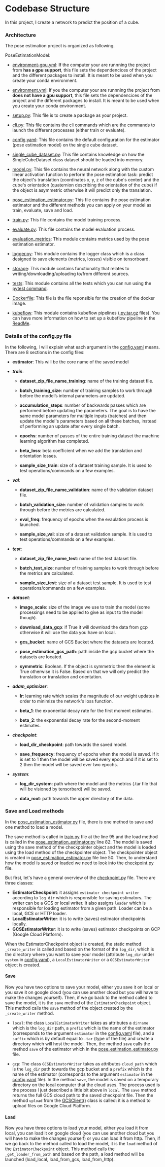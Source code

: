 Codebase Structure
==================

In this project, I create a network to predict the position of a cube. 

### Architecture
The pose estimation project is organized as following.

PoseEstimationModel:
*    [environment-gpu.yml](../environment-gpu.yml):
        If the computer your are runnning the project from **has a gpu support**, this file sets the dependencices of the project and the different packages to install. It is meant to be used when you create your conda environment. 

*    [environment.yml](../environment.yml):
        If you the computer your are runnning the project from **does not have a gpu support**, this file sets the dependencices of the project and the different packages to install. It is meant to be used when you create your conda environment. 

*    [setup.py](../setup.py):
        This file is to create a package as your project. 

*    [cli.py](../pose_estimation/cli.py):
        This file contains the cli commands which are the commands to launch the different processes (either train or evaluate).

*    [config.yaml](../config.yaml):
        This file contains the default configuration for the estimator (pose estimation model) on the single cube dataset.

*    [single_cube_dataset.py](../pose_estimation/single_cube_dataset.py):
        This file contains knowledge on how the SingleCubeDataset class dataset should be loaded into memory. 

*    [model.py](../pose_estimation/model.py):
        This file contains the neural network along with the custom linear activation function to perform 
        the pose estimation task: predict the object's translation (coordinates x, y, z of the cube's center) 
        and the cube's orientation (quaternion describing the orientation of the cube) if the object is asymmetric otherwise it will predict only the translation.

*    [pose_estimation_estimator.py](../pose_estimation/pose_estimation_estimator.py):
        This file contains the pose estimation estimator and the different methods you can apply on your model as train, evaluate, save and 
        load.

*    [train.py](../pose_estimation/train.py):
        This file contains the model training process.

*    [evaluate.py](../pose_estimation/evaluate.py):
        This file contains the model evaluation process.

*    [evaluation_metrics](../pose_estimation/evaluation_metrics/):
        This module contains metrics used by the pose estimation estimator.

*    [logger.py](../pose_estimation/logger.py):
        This module contains the logger class which is a class designed to save elements (metrics, losses) visible on tensorboard. 

*    [storage](../pose_estimation/storage):
        This module contains functionality that relates to
        writing/downloading/uploading to/from different sources.

*    [tests](../tests):
        This module contains all the tests which you can run using the [pytest command](../README.md#unit-testing).

*    [Dockerfile](../Dockerfile):
        This file  is the file reponsible for the creation of the docker image. 

*    [kubeflow](../kubeflow/):
        This module contains kubeflow pipelines ([.py.tar.gz](../kubeflow/train_pipeline.py) files). You can have more information on how to set up a kubeflow pipeline in the [ReadMe](../kubeflow/README.md).


### Details of the config.py file 
In the following, I will explain what each argument in the [config.yaml](../config.yaml) means. 
There are 8 sections in the config files: 

* **estimator**: This will be the core name of the saved model

* _**train**_: 
  - **dataset_zip_file_name_training**: name of the training dataset file.

  - **batch_training_size**: number of training samples to work through before the model’s internal parameters are updated.

  - **accumulation_steps**: number of backwards passes which are performed before updating the parameters. The goal is to have the same model parameters for multiple inputs (batches) and then update the model's parameters based on all these batches, instead of performing an update after every single batch.

  - **epochs**: number of passes of the entire training dataset the machine learning algorithm has completed.

  - **beta_loss**: beta coefficient when we add the translation and orientation losses. 

  - **sample_size_train**: size of a dataset training sample. It is used to test operations/commands on a few examples.

* _**val**_:

  - **dataset_zip_file_name_validation**: name of the validation dataset file.

  - **batch_validation_size**: number of validation samples to work through before the metrics are calculated.
 
  - **eval_freq**: frequency of epochs when the evaulation process is launched.

  - **sample_size_val**: size of a dataset validation sample. It is used to test operations/commands on a few examples.

* _**test**_:

  - **dataset_zip_file_name_test**: name of the test dataset file.

  - **batch_test_size**: number of training samples to work through before the metrics are calculated.

  - **sample_size_test**: size of a dataset test sample. It is used to test operations/commands on a few examples.

* _**dataset**_:

  - **image_scale**: size of the image we use to train the model (some processings need to be applied to give as input to the model though).

  - **download_data_gcp**: if True it will download the data from gcp otherwise it will use the data you have on local.

  - **gcs_bucket**: name of GCS Bucket where the datasets are located.

  - **pose_estimation_gcs_path**: path inside the gcp bucket where the datasets are located.

  - **symmetric**: Boolean. If the object is symmetric then the element is True otherwise it is False. Based on that we will only predict the translation 
  or translation and orientation. 

* _**adam_optimizer**_:

  - **lr**: learning rate which scales the magnitude of our weight updates in order to minimize the network's loss function.

  - **beta_1**: the exponential decay rate for the first moment estimates.

  - **beta_2**: the exponential decay rate for the second-moment estimates.


* _**checkpoint**_: 
        
  - **load_dir_checkpoint**: path towards the saved model.

  - **save_frequency**: frequency of epochs when the model is saved. If it is set to 1 then the model will be saved every epoch and if it is set to 2 then the model will be saved ever two epochs.

* _**system**_: 

  - **log_dir_system**: path where the model and the metrics (.tar file that will be visioned by tensorbard) will be saved.

  - **data_root**: path towards the upper directory of the data.


### Save and Load methods
In the [pose_estimation_estimator.py](../pose_estimation/pose_estimation_estimator.py) file, there is one method to save and one method to load a model. 

The save method is called in [train.py](../pose_estimation/train.py) file at the line 95 and the load method is called in the [pose_estimation_estimator.py](../pose_estimation/pose_estimation_estimator.py) line 82. The model is saved using the save method of the checkpointer object and the model is loaded using the load method of the checkpointer object. The checkpointer object is created in [pose_estimation_estimator.py](../pose_estimation/pose_estimation_estimator.py) file line 50. Then, to understand how the model is saved or loaded we need to look into the [checkpoint.py](../pose_estimation/storage/checkpoint.py) file. 

But first, let's have a general overview of the [checkpoint.py](../pose_estimation/storage/checkpoint.py) file. There are three classes:
- **EstimatorCheckpoint**: it assigns `estimator checkpoint writer` according to `log_dir` which is responsible for saving estimators. The writer can be a GCS or local writer. It also assigns `loader` which is responsible for loading estimator from a given path. Loader can be a local, GCS or HTTP loader.
- **LocalEstimatorWriter**: it is to write (saves) estimator checkpoints locally.
- **GCSEstimatorWriter**: it is to write (saves) estimator checkpoints on GCP (Google Cloud Platform).

When the EstimatorCheckpoint object is created, the static method `_create_writer` is called and based on the format of the `log_dir`, which is the directory where you want to save your model (attribute `log_dir` under `system` in [config.yaml](../config.yaml)), a `LocalEstimatorWriter` or a `GCSEstimatorWriter` object is created.

#### Save
Now you have two options to save your model, either you save it on local or you save it on google cloud (you can use another cloud but you will have to make the changes yourself).
Then, if we go back to the method called to save the model, it is the `save` method of the `EstimatorCheckpoint` object. This method calls the `save` method of the object created by the `_create_writer` method.

*    `local`: the class `LocalEstimatorWriter` takes as attributes a `dirname` which is the `log_dir` path, a `prefix` which is the name of the estimator (corresponds to the argument `estimator` in the [config.yaml](../config.yaml) file), and a `suffix` which is by default equal to `.tar` (type of the file) and create a directory which will host the model. Then, the method `save` calls the method `save` of the estimator which in the [pose_estimation_estimator.py](../pose_estimation/pose_estimation_estimator.py) file. 

*    `gcp`: The class `GCSEstimatorWriter` takes as attributes `cloud_path` which is the `log_dir` path towards the gcp bucket and a `prefix` which is the name of the estimator (corresponds to the argument `estimator` in the [config.yaml](../config.yaml) file). In the method `save`, the model is saved on a temporary directory on the local computer that the cloud uses. The process used is the process I just described a little bit above in `local`. The `save` method returns the full GCS cloud path to the saved checkpoint file. Then the method `upload` from the [GCSClient()](../pose_estimation/storage/gcs.py) class is called: it is a method to upload files on Google Cloud Platform.

#### Load
Now you have three options to load your model, either you load it from local, you can load it on google cloud (you can use another cloud but you will have to make the changes yourself) or you can load it from http.
Then, if we go back to the method called to load the model, it is the `load` method of the `EstimatorCheckpoint` object. This method calls the `_get_loader_from_path` and based on the path, a load method will be launched (load_local, load_from_gcs, load_from_http).